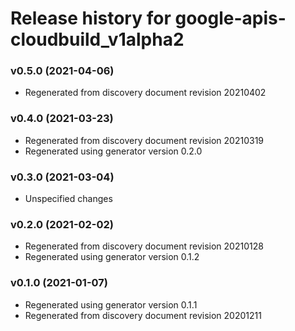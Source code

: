 # Release history for google-apis-cloudbuild_v1alpha2

### v0.5.0 (2021-04-06)

* Regenerated from discovery document revision 20210402

### v0.4.0 (2021-03-23)

* Regenerated from discovery document revision 20210319
* Regenerated using generator version 0.2.0

### v0.3.0 (2021-03-04)

* Unspecified changes

### v0.2.0 (2021-02-02)

* Regenerated from discovery document revision 20210128
* Regenerated using generator version 0.1.2

### v0.1.0 (2021-01-07)

* Regenerated using generator version 0.1.1
* Regenerated from discovery document revision 20201211

